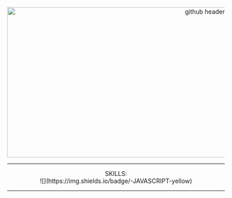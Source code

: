 <div align="center">

<img src="https://encrypted-tbn0.gstatic.com/images?q=tbn:ANd9GcRCVAfcsc6iF_L0tbpsoMky1EKqKWBDjuidfvf6HtoluTlL3HQT5dLjCErpDv_5oGoldMo&usqp=CAU" alt="github header" width="900" height="350"/>
<hr>
SKILLS:
<br>
  ![](https://img.shields.io/badge/-JAVASCRIPT-yellow)
<br>
<hr>
</div>
